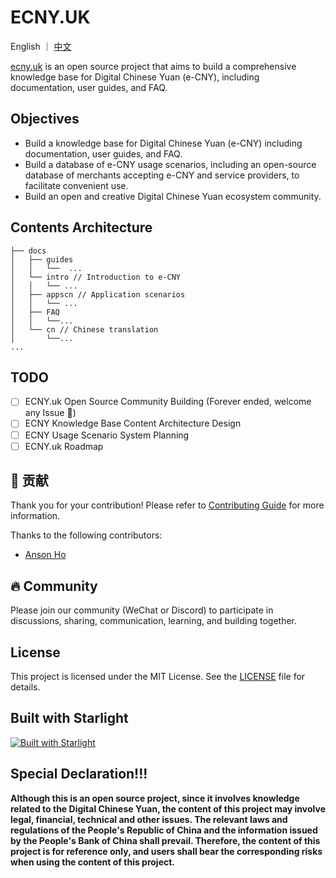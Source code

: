 # ECNY.UK

English ｜ [中文](README_CN.md)

[ecny.uk](https://ecny.uk) is an open source project that aims to build a comprehensive knowledge base for Digital Chinese Yuan (e-CNY), including documentation, user guides, and FAQ.

## Objectives

- Build a knowledge base for Digital Chinese Yuan (e-CNY) including documentation, user guides, and FAQ.
- Build a database of e-CNY usage scenarios, including an open-source database of merchants accepting e-CNY and service providers, to facilitate convenient use.
- Build an open and creative Digital Chinese Yuan ecosystem community.

## Contents Architecture

```
├── docs
│   ├── guides
│   │   └──  ...
│   └── intro // Introduction to e-CNY
│   │   └── ...
│   ├── appscn // Application scenarios
│   │   └── ...
│   ├── FAQ
│   │   └──...
│   └── cn // Chinese translation
│       └──...
...
```

## TODO

- [ ] ECNY.uk Open Source Community Building (Forever ended, welcome any Issue 🚀)
- [ ] ECNY Knowledge Base Content Architecture Design
- [ ] ECNY Usage Scenario System Planning
- [ ] ECNY.uk Roadmap

## 🤝 贡献

Thank you for your contribution! Please refer to [Contributing Guide](CONTRIBUTING.md) for more information.

Thanks to the following contributors:

- [Anson Ho](https://github.com/Anson2dev)

## 🔥 Community

Please join our community (WeChat or Discord) to participate in discussions, sharing, communication, learning, and building together.

## License

This project is licensed under the MIT License. See the [LICENSE](LICENSE) file for details.

## Built with Starlight

[![Built with Starlight](https://astro.badg.es/v2/built-with-starlight/tiny.svg)](https://starlight.astro.build)

## Special Declaration!!!

**Although this is an open source project, since it involves knowledge related to the Digital Chinese Yuan, the content of this project may involve legal, financial, technical and other issues. The relevant laws and regulations of the People's Republic of China and the information issued by the People's Bank of China shall prevail. Therefore, the content of this project is for reference only, and users shall bear the corresponding risks when using the content of this project.**
